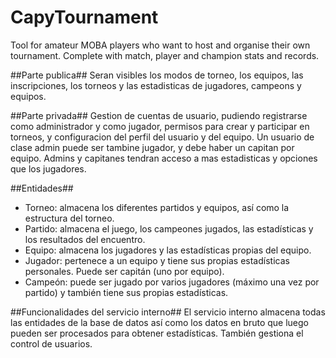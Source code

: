 # CapyTournament
Tool for amateur MOBA players who want to host and organise their own tournament. 
Complete with match, player and champion stats and records.

##Parte publica##
Seran visibles los modos de torneo, los equipos, las inscripciones, los torneos y las estadisticas de jugadores, campeons y equipos.

##Parte privada##
Gestion de cuentas de usuario, pudiendo registrarse como administrador y como jugador, permisos para crear y participar en torneos, y configuracion del perfil del usuario y del equipo. Un usuario de clase admin puede ser tambine jugador, y debe haber un capitan por equipo. Admins y capitanes tendran acceso a mas estadisticas y opciones que los jugadores.

##Entidades##
- Torneo: almacena los diferentes partidos y equipos, así como la estructura del torneo.
- Partido: almacena el juego, los campeones jugados, las estadísticas y los resultados del encuentro.
- Equipo: almacena los jugadores y las estadísticas propias del equipo.
- Jugador: pertenece a un equipo y tiene sus propias estadísticas personales. Puede ser capitán (uno por equipo).
- Campeón: puede ser jugado por varios jugadores (máximo una vez por partido) y también tiene sus propias estadísticas.

##Funcionalidades del servicio interno##
El servicio interno almacena todas las entidades de la base de datos así como los datos en bruto que luego pueden ser procesados para obtener estadísticas. También gestiona el control de usuarios.
